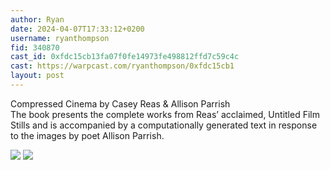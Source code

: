 ```yaml
---
author: Ryan
date: 2024-04-07T17:33:12+0200
username: ryanthompson
fid: 340870
cast_id: 0xfdc15cb13fa07f0fe14973fe498812ffd7c59c4c
cast: https://warpcast.com/ryanthompson/0xfdc15cb1
layout: post
---
```

Compressed Cinema by Casey Reas & Allison Parrish   
The book presents the complete works from Reas’ acclaimed, Untitled Film Stills and is accompanied by a computationally generated text in response to the images by poet Allison Parrish.  

![](https://imagedelivery.net/BXluQx4ige9GuW0Ia56BHw/ba215c69-1023-47dc-b658-47d21979db00/original)
![](https://res.cloudinary.com/merkle-manufactory/image/fetch/c_fill,f_jpg/https%3A%2F%2Fi.imgur.com%2F4MKHOsP.jpg)